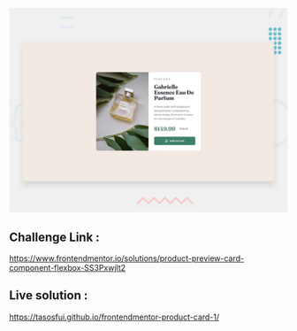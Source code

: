 ![Design preview for the Stats preview card component coding challenge](./design/desktop-preview.jpg)

## Challenge Link :

https://www.frontendmentor.io/solutions/product-preview-card-component-flexbox-SS3Pxwjlt2

## Live solution :

https://tasosfui.github.io/frontendmentor-product-card-1/


